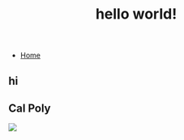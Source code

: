<html lang="en-US">

<head>
  <title>Personal Endeavor</title>
</head>
  
<body>
<header>
<h1>hello world!</h1>
</header>
<nav>
  <ul>
    <li><a href="#home">Home</a></li>
  </ul>
</nav>

<section id = "home">
  <h2>hi</h2>
</section>

<h2>Cal Poly</h2>

<img src="https://www.calpoly.edu/sites/calpoly.edu/files/2020-01/about-calpoly-aerial.jpg">


</body>
</html>

